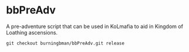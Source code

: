 # bbPreAdv
A pre-adventure script that can be used in KoLmafia to aid in Kingdom of Loathing ascensions.

`git checkout burningbman/bbPreAdv.git release`
